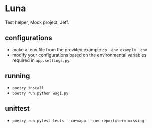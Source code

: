 # Luna
Test helper, Mock project, Jeff.

## configurations

- make a .env file from the provided example `cp .env.example .env`
- modify your configurations based on the environmental variables required in `app.settings.py`

## running

- `poetry install`
- `poetry run python wsgi.py`

## unittest
- `poetry run pytest tests --cov=app --cov-report=term-missing`
